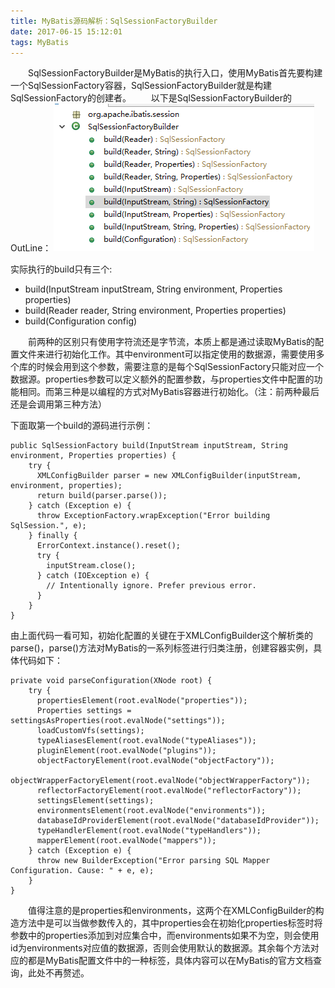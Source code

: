 ```yaml
---
title: MyBatis源码解析：SqlSessionFactoryBuilder
date: 2017-06-15 15:12:01
tags: MyBatis
---
```

　　SqlSessionFactoryBuilder是MyBatis的执行入口，使用MyBatis首先要构建一个SqlSessionFactory容器，SqlSessionFactoryBuilder就是构建SqlSessionFactory的创建者。
　　以下是SqlSessionFactoryBuilder的OutLine：
![](/images/mybatis_4.png)
<!-- more -->
实际执行的build只有三个:
* build(InputStream inputStream, String environment, Properties properties)
* build(Reader reader, String environment, Properties properties)
* build(Configuration config)

　　前两种的区别只有使用字符流还是字节流，本质上都是通过读取MyBatis的配置文件来进行初始化工作。其中environment可以指定使用的数据源，需要使用多个库的时候会用到这个参数，需要注意的是每个SqlSessionFactory只能对应一个数据源。properties参数可以定义额外的配置参数，与properties文件中配置的功能相同。而第三种是以编程的方式对MyBatis容器进行初始化。（注：前两种最后还是会调用第三种方法）

下面取第一个build的源码进行示例：

	public SqlSessionFactory build(InputStream inputStream, String environment, Properties properties) {
		try {
		  XMLConfigBuilder parser = new XMLConfigBuilder(inputStream, environment, properties);
		  return build(parser.parse());
		} catch (Exception e) {
		  throw ExceptionFactory.wrapException("Error building SqlSession.", e);
		} finally {
		  ErrorContext.instance().reset();
		  try {
		    inputStream.close();
		  } catch (IOException e) {
		    // Intentionally ignore. Prefer previous error.
		  }
		}
	}
由上面代码一看可知，初始化配置的关键在于XMLConfigBuilder这个解析类的parse()，parse()方法对MyBatis的一系列标签进行归类注册，创建容器实例，具体代码如下：

	private void parseConfiguration(XNode root) {
		try {
		  propertiesElement(root.evalNode("properties"));
		  Properties settings = settingsAsProperties(root.evalNode("settings"));
		  loadCustomVfs(settings);
		  typeAliasesElement(root.evalNode("typeAliases"));
		  pluginElement(root.evalNode("plugins"));
		  objectFactoryElement(root.evalNode("objectFactory"));
		  objectWrapperFactoryElement(root.evalNode("objectWrapperFactory"));
		  reflectorFactoryElement(root.evalNode("reflectorFactory"));
		  settingsElement(settings);
		  environmentsElement(root.evalNode("environments"));
		  databaseIdProviderElement(root.evalNode("databaseIdProvider"));
		  typeHandlerElement(root.evalNode("typeHandlers"));
		  mapperElement(root.evalNode("mappers"));
		} catch (Exception e) {
		  throw new BuilderException("Error parsing SQL Mapper Configuration. Cause: " + e, e);
		}
	}
　　值得注意的是properties和environments，这两个在XMLConfigBuilder的构造方法中是可以当做参数传入的，其中properties会在初始化properties标签时将参数中的properties添加到对应集合中，而environments如果不为空，则会使用id为environments对应值的数据源，否则会使用默认的数据源。其余每个方法对应的都是MyBatis配置文件中的一种标签，具体内容可以在MyBatis的官方文档查询，此处不再赘述。